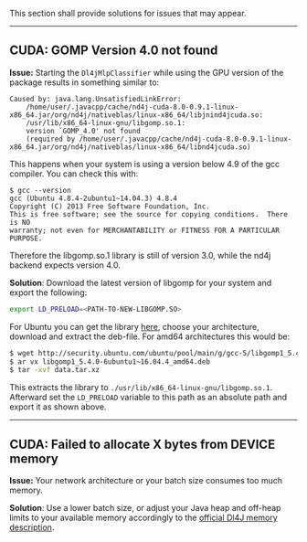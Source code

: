 This section shall provide solutions for issues that  may appear.

---------------------------------------------------------------
## CUDA: GOMP Version 4.0 not found

**Issue:** Starting the `Dl4jMlpClassifier` while using the GPU version of the package results in something similar to:
```
Caused by: java.lang.UnsatisfiedLinkError: 
    /home/user/.javacpp/cache/nd4j-cuda-8.0-0.9.1-linux-x86_64.jar/org/nd4j/nativeblas/linux-x86_64/libjnind4jcuda.so: 
    /usr/lib/x86_64-linux-gnu/libgomp.so.1: 
    version `GOMP_4.0' not found 
    (required by /home/user/.javacpp/cache/nd4j-cuda-8.0-0.9.1-linux-x86_64.jar/org/nd4j/nativeblas/linux-x86_64/libnd4jcuda.so)

```
This happens when your system is using a version below 4.9 of the gcc compiler. You can check this with:
```
$ gcc --version
gcc (Ubuntu 4.8.4-2ubuntu1~14.04.3) 4.8.4
Copyright (C) 2013 Free Software Foundation, Inc.
This is free software; see the source for copying conditions.  There is NO
warranty; not even for MERCHANTABILITY or FITNESS FOR A PARTICULAR PURPOSE.
```
Therefore the libgomp.so.1 library is still of version 3.0, while the nd4j backend expects version 4.0.

**Solution**: Download the latest version of libgomp for your system and export the following:
```bash
export LD_PRELOAD=<PATH-TO-NEW-LIBGOMP.SO>
```
For Ubuntu you can get the library [here](https://packages.ubuntu.com/xenial/libgomp1), choose your architecture, download and extract the deb-file. For amd64 architectures this would be:
```bash
$ wget http://security.ubuntu.com/ubuntu/pool/main/g/gcc-5/libgomp1_5.4.0-6ubuntu1~16.04.4_amd64.deb
$ ar vx libgomp1_5.4.0-6ubuntu1~16.04.4_amd64.deb
$ tar -xvf data.tar.xz
```
This extracts the library to `./usr/lib/x86_64-linux-gnu/libgomp.so.1`. Afterward set the `LD_PRELOAD` variable to this path as an absolute path and export it as shown above.

---------------------------------------------------------------
## CUDA: Failed to allocate X bytes from DEVICE memory

**Issue:** Your network architecture or your batch size consumes too much memory.

**Solution**: Use a lower batch size, or adjust your Java heap and off-heap limits to your available memory accordingly to the [official Dl4J memory description](https://deeplearning4j.org/memory).
